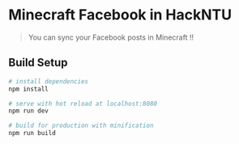 # Minecraft Facebook in HackNTU

> You can sync your Facebook posts in Minecraft !! 

## Build Setup

``` bash
# install dependencies
npm install

# serve with hot reload at localhost:8080
npm run dev

# build for production with minification
npm run build


